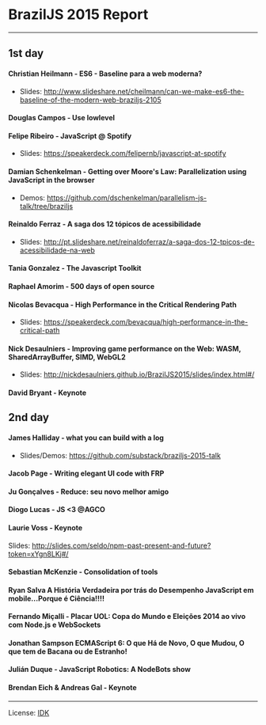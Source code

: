 # BrazilJS 2015 Report

---

## 1st day

#### Christian Heilmann - ES6 - Baseline para a web moderna?

* Slides: http://www.slideshare.net/cheilmann/can-we-make-es6-the-baseline-of-the-modern-web-braziljs-2105

#### Douglas Campos - Use lowlevel
#### Felipe Ribeiro - JavaScript @ Spotify
* Slides: https://speakerdeck.com/felipernb/javascript-at-spotify

#### Damian Schenkelman - Getting over Moore's Law: Parallelization using JavaScript in the browser

* Demos: https://github.com/dschenkelman/parallelism-js-talk/tree/braziljs

#### Reinaldo Ferraz - A saga dos 12 tópicos de acessibilidade
* Slides: http://pt.slideshare.net/reinaldoferraz/a-saga-dos-12-tpicos-de-acessibilidade-na-web

#### Tania Gonzalez - The Javascript Toolkit
#### Raphael Amorim - 500 days of open source
#### Nicolas Bevacqua - High Performance in the Critical Rendering Path

* Slides: https://speakerdeck.com/bevacqua/high-performance-in-the-critical-path

#### Nick Desaulniers - Improving game performance on the Web: WASM, SharedArrayBuffer, SIMD, WebGL2

* Slides: http://nickdesaulniers.github.io/BrazilJS2015/slides/index.html#/

#### David Bryant - Keynote

## 2nd day

#### James Halliday - what you can build with a log
* Slides/Demos: https://github.com/substack/braziljs-2015-talk

#### Jacob Page - Writing elegant UI code with FRP
#### Ju Gonçalves - Reduce: seu novo melhor amigo
#### Diogo Lucas - JS <3 @AGCO
#### Laurie Voss - Keynote

Slides: http://slides.com/seldo/npm-past-present-and-future?token=xYgn8LKj#/

#### Sebastian McKenzie - Consolidation of tools
#### Ryan Salva A História Verdadeira por trás do Desempenho JavaScript em mobile...Porque é Ciência!!!!
#### Fernando Miçalli - Placar UOL: Copa do Mundo e Eleições 2014 ao vivo com Node.js e WebSockets
#### Jonathan Sampson ECMAScript 6: O que Há de Novo, O que Mudou, O que tem de Bacana ou de Estranho!
#### Julián Duque - JavaScript Robotics: A NodeBots show
#### Brendan Eich & Andreas Gal - Keynote


---

License: [IDK](http://idk.lucas.ninja)
